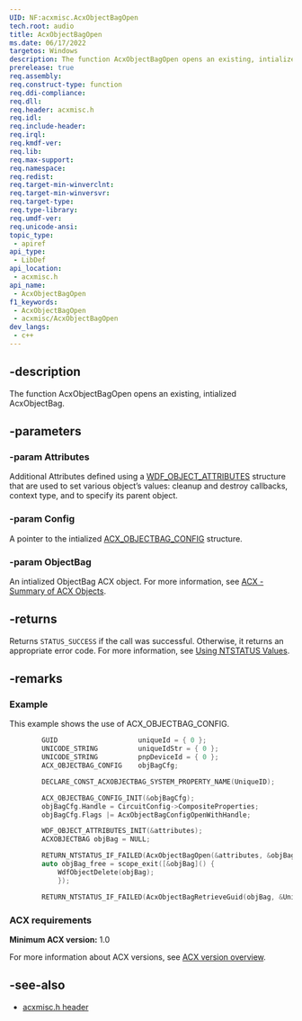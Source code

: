 ```yaml
---
UID: NF:acxmisc.AcxObjectBagOpen
tech.root: audio
title: AcxObjectBagOpen
ms.date: 06/17/2022
targetos: Windows
description: The function AcxObjectBagOpen opens an existing, intialized AcxObjectBag.
prerelease: true
req.assembly: 
req.construct-type: function
req.ddi-compliance: 
req.dll: 
req.header: acxmisc.h
req.idl: 
req.include-header: 
req.irql: 
req.kmdf-ver: 
req.lib: 
req.max-support: 
req.namespace: 
req.redist: 
req.target-min-winverclnt: 
req.target-min-winversvr: 
req.target-type: 
req.type-library: 
req.umdf-ver: 
req.unicode-ansi: 
topic_type:
 - apiref
api_type:
 - LibDef
api_location:
 - acxmisc.h
api_name:
 - AcxObjectBagOpen
f1_keywords:
 - AcxObjectBagOpen
 - acxmisc/AcxObjectBagOpen
dev_langs:
 - c++
---
```


## -description

The function AcxObjectBagOpen opens an existing, intialized AcxObjectBag.
 
## -parameters

### -param Attributes

Additional Attributes defined using a [WDF_OBJECT_ATTRIBUTES](/windows-hardware/drivers/ddi/wdfobject/ns-wdfobject-_wdf_object_attributes) structure that are used to set various object’s values: cleanup and destroy callbacks, context type, and to specify its parent object.

### -param Config

A pointer to the intialized [ACX_OBJECTBAG_CONFIG](ns-acxmisc-acx_objectbag_config.md) structure.

### -param ObjectBag

An intialized ObjectBag ACX object. For more information, see [ACX - Summary of ACX Objects](/windows-hardware/drivers/audio/acx-summary-of-objects).

## -returns

Returns `STATUS_SUCCESS` if the call was successful. Otherwise, it returns an appropriate error code. For more information, see [Using NTSTATUS Values](/windows-hardware/drivers/kernel/using-ntstatus-values).

## -remarks

### Example

This example shows the use of ACX_OBJECTBAG_CONFIG.

```cpp
        GUID                    uniqueId = { 0 };
        UNICODE_STRING          uniqueIdStr = { 0 };
        UNICODE_STRING          pnpDeviceId = { 0 };
        ACX_OBJECTBAG_CONFIG    objBagCfg;

        DECLARE_CONST_ACXOBJECTBAG_SYSTEM_PROPERTY_NAME(UniqueID);

        ACX_OBJECTBAG_CONFIG_INIT(&objBagCfg);
        objBagCfg.Handle = CircuitConfig->CompositeProperties;
        objBagCfg.Flags |= AcxObjectBagConfigOpenWithHandle;

        WDF_OBJECT_ATTRIBUTES_INIT(&attributes);
        ACXOBJECTBAG objBag = NULL;

        RETURN_NTSTATUS_IF_FAILED(AcxObjectBagOpen(&attributes, &objBagCfg, &objBag));
        auto objBag_free = scope_exit([&objBag]() {
            WdfObjectDelete(objBag);
            });

        RETURN_NTSTATUS_IF_FAILED(AcxObjectBagRetrieveGuid(objBag, &UniqueID, &uniqueId));
```

### ACX requirements

**Minimum ACX version:** 1.0

For more information about ACX versions, see [ACX version overview](/windows-hardware/drivers/audio/acx-version-overview).

## -see-also

- [acxmisc.h header](index.md)
